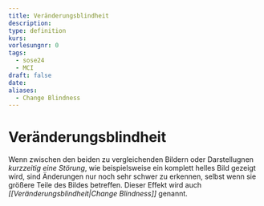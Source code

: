 ```yaml
---
title: Veränderungsblindheit
description: 
type: definition
kurs: 
vorlesungnr: 0
tags:
  - sose24
  - MCI
draft: false
date: 
aliases:
  - Change Blindness
---
```


# Veränderungsblindheit

Wenn zwischen den beiden zu vergleichenden Bildern oder Darstellugnen *kurzzeitig eine Störung*, wie beispielsweise ein komplett helles Bild gezeigt wird, sind Änderungen nur noch sehr schwer zu erkennen, selbst wenn sie größere Teile des Bildes betreffen. Dieser Effekt wird auch *[[Veränderungsblindheit|Change Blindness]]* genannt.